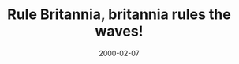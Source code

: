 ---
layout: base.njk
title : 'Rule Britannia, britannia rules the waves!' 
view_title : 'Rule Britannia, britannia rules the waves!' 
year : '2000' 
date : '2000-02-07' 
img_file : '/drawing/britannia.png' 
html_file : 'rulebritan' 
next_html : 'whenwillthe.html' 
year_order : '134' 
permalink : "title/{{html_file}}.html"
---